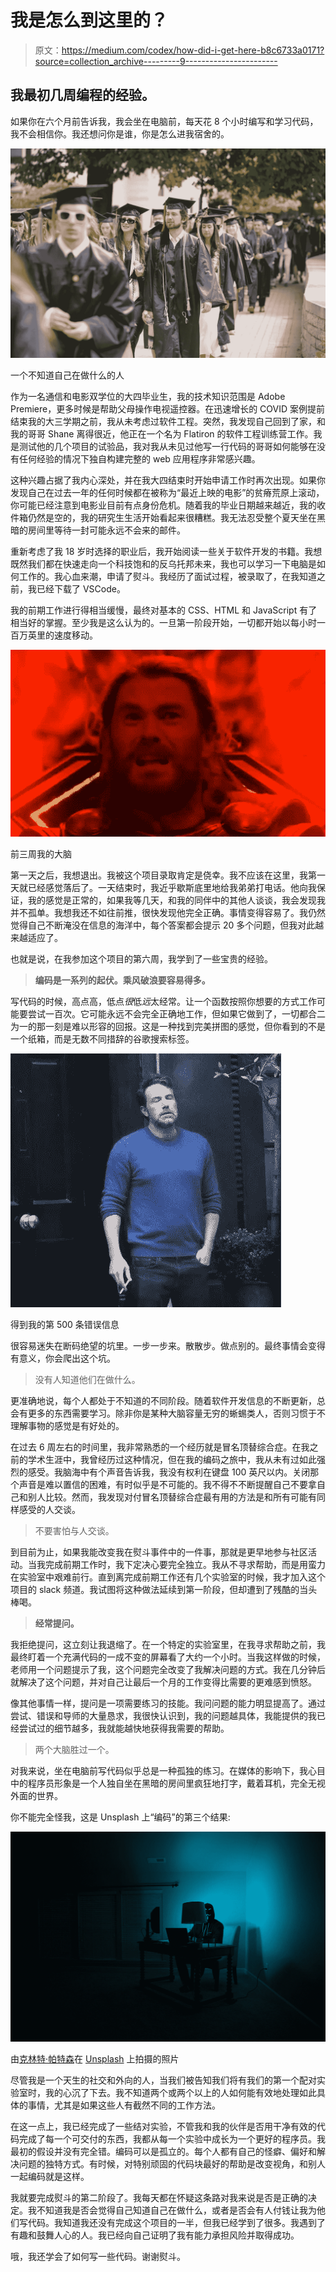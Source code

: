 # 我是怎么到这里的？

> 原文：<https://medium.com/codex/how-did-i-get-here-b8c6733a0171?source=collection_archive---------9----------------------->

## 我最初几周编程的经验。

如果你在六个月前告诉我，我会坐在电脑前，每天花 8 个小时编写和学习代码，我不会相信你。我还想问你是谁，你是怎么进我宿舍的。

![](img/87a506ee7507368664f4b7f29ecfe4b3.png)

一个不知道自己在做什么的人

作为一名通信和电影双学位的大四毕业生，我的技术知识范围是 Adobe Premiere，更多时候是帮助父母操作电视遥控器。在迅速增长的 COVID 案例提前结束我的大三学期之前，我从未考虑过软件工程。突然，我发现自己回到了家，和我的哥哥 Shane 离得很近，他正在一个名为 Flatiron 的软件工程训练营工作。我是测试他的几个项目的试验品，我对我从未见过他写一行代码的哥哥如何能够在没有任何经验的情况下独自构建完整的 web 应用程序非常感兴趣。

这种兴趣占据了我内心深处，并在我大四结束时开始申请工作时再次出现。如果你发现自己在过去一年的任何时候都在被称为“最近上映的电影”的贫瘠荒原上滚动，你可能已经注意到电影业目前有点身份危机。随着我的毕业日期越来越近，我的收件箱仍然是空的，我的研究生生活开始看起来很糟糕。我无法忍受整个夏天坐在黑暗的房间里等待一封可能永远不会来的邮件。

重新考虑了我 18 岁时选择的职业后，我开始阅读一些关于软件开发的书籍。我想既然我们都在快速走向一个科技饱和的反乌托邦未来，我也可以学习一下电脑是如何工作的。我心血来潮，申请了熨斗。我经历了面试过程，被录取了，在我知道之前，我已经下载了 VSCode。

我的前期工作进行得相当缓慢，最终对基本的 CSS、HTML 和 JavaScript 有了相当好的掌握。至少我是这么认为的。一旦第一阶段开始，一切都开始以每小时一百万英里的速度移动。

![](img/1996de5448ca1d25c2ae04cc0f06ac22.png)

前三周我的大脑

第一天之后，我想退出。我被这个项目录取肯定是侥幸。我不应该在这里，我第一天就已经感觉落后了。一天结束时，我近乎歇斯底里地给我弟弟打电话。他向我保证，我的感觉是正常的，如果我等几天，和我的同伴中的其他人谈谈，我会发现我并不孤单。我想我还不如往前推，很快发现他完全正确。事情变得容易了。我仍然觉得自己不断淹没在信息的海洋中，每个答案都会提示 20 多个问题，但我对此越来越适应了。

也就是说，在我参加这个项目的第六周，我学到了一些宝贵的经验。

> **编码是一系列的起伏。乘风破浪要容易得多。**

写代码的时候，高点高，低点*很*低*远*太经常。让一个函数按照你想要的方式工作可能要尝试一百次。它可能永远不会完全正确地工作，但如果它做到了，一切都合二为一的那一刻是难以形容的回报。这是一种找到完美拼图的感觉，但你看到的不是一个纸箱，而是无数不同措辞的谷歌搜索标签。

![](img/36b5f5c05f4e9b9fc8320fdf501dff4d.png)

得到我的第 500 条错误信息

很容易迷失在断码绝望的坑里。一步一步来。散散步。做点别的。最终事情会变得有意义，你会爬出这个坑。

> 没有人知道他们在做什么。

更准确地说，每个人都处于不知道的不同阶段。随着软件开发信息的不断更新，总会有更多的东西需要学习。除非你是某种大脑容量无穷的蜥蜴类人，否则习惯于不理解事物的感觉是有好处的。

在过去 6 周左右的时间里，我非常熟悉的一个经历就是冒名顶替综合症。在我之前的学术生涯中，我曾经历过这种情况，但在我的编码之旅中，我从未有过如此强烈的感受。我脑海中有个声音告诉我，我没有权利在键盘 100 英尺以内。关闭那个声音是难以置信的困难，有时似乎是不可能的。我不得不不断提醒自己不要拿自己和别人比较。然而，我发现对付冒名顶替综合症最有用的方法是和所有可能有同样感受的人交谈。

> 不要害怕与人交谈。

到目前为止，如果我能改变我在熨斗事件中的一件事，那就是更早地参与社区活动。当我完成前期工作时，我下定决心要完全独立。我从不寻求帮助，而是用蛮力在实验室中艰难前行。直到离完成前期工作还有几个实验室的时候，我才加入这个项目的 slack 频道。我试图将这种做法延续到第一阶段，但却遭到了残酷的当头棒喝。

> **经常提问。**

我拒绝提问，这立刻让我退缩了。在一个特定的实验室里，在我寻求帮助之前，我最终盯着一个充满代码的一成不变的屏幕看了大约一个小时。当我这样做的时候，老师用一个问题提示了我，这个问题完全改变了我解决问题的方式。我在几分钟后就解决了这个问题，并对自己让最后一个月的工作变得比需要的更难感到愤怒。

像其他事情一样，提问是一项需要练习的技能。我问问题的能力明显提高了。通过尝试、错误和导师的大量恳求，我很快认识到，我的问题越具体，我能提供的我已经尝试过的细节越多，我就能越快地获得我需要的帮助。

> 两个大脑胜过一个。

对我来说，坐在电脑前写代码似乎总是一种孤独的练习。在媒体的影响下，我心目中的程序员形象是一个人独自坐在黑暗的房间里疯狂地打字，戴着耳机，完全无视外面的世界。

你不能完全怪我，这是 Unsplash 上“编码”的第三个结果:

![](img/6cc4abb4933b1fc1ac3691258e2fb073.png)

由[克林特·帕特森](https://unsplash.com/@cbpsc1?utm_source=medium&utm_medium=referral)在 [Unsplash](https://unsplash.com?utm_source=medium&utm_medium=referral) 上拍摄的照片

尽管我是一个天生的社交和外向的人，当我们被告知我们将有我们的第一个配对实验室时，我的心沉了下去。我不知道两个或两个以上的人如何能有效地处理如此具体的事情，尤其是如果这些人有截然不同的工作方法。

在这一点上，我已经完成了一些结对实验，不管我和我的伙伴是否用干净有效的代码完成了每一个可交付的东西，我都从每一个实验中成长为一个更好的程序员。我最初的假设并没有完全错。编码可以是孤立的。每个人都有自己的怪癖、偏好和解决问题的独特方式。有时候，对特别顽固的代码块最好的帮助是改变视角，和别人一起编码就是这样。

我就要完成熨斗的第二阶段了。我每天都在怀疑这条路对我来说是否是正确的决定。我不知道我是否会觉得自己知道自己在做什么，或者是否会有人付钱让我为他们写代码。我知道我还没有完成这个项目的一半，但我已经学到了很多。我遇到了有趣和鼓舞人心的人。我已经向自己证明了我有能力承担风险并取得成功。

哦，我还学会了如何写一些代码。谢谢熨斗。